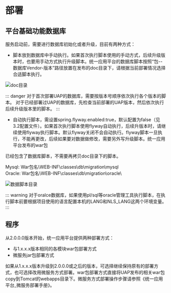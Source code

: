 # 部署

## 平台基础功能数据库

服务启动前，需要进行数据库初始化或者升级，目前有两种方式：
* 脚本放到数据库中手动执行。如果首次执行脚本使用的手动方式，后续升级版本时，也要用手动方式执行升级脚本。统一应用平台的数据库脚本按照“包--数据库Vendor-版本”路径放置在发布的doc目录下，请根据当前部署情况选择合适脚本执行。

<!-- ![doc目录](/doc.png) -->
<img :src="$withBase('/deploy/doc.png')" alt="doc目录">

::: danger
对于首次部署UAP的数据库，需要按版本号顺序依次执行各个版本的脚本。
对于已经部署过UAP的数据库，先检查当前部署的UAP版本，然后依次执行后续升级版本里的脚本。
:::

* 自动执行脚本，需设置spring.flyway.enabled:true，默认配置为false（见3.2配置文件）。如果首次执行脚本使用flyway自动执行，后续升版本时，请继续使用flyway执行脚本。默认flyway关闭不会自动执行。flyway脚本一旦执行，不能再更改，后续如果要对数据做修改，需要另外写升级脚本。统一应用平台发布的war包

已经包含了数据库脚本，不需要再拷贝doc目录下的脚本。

Mysql: War包名\WEB-INF\classes\db\migration\mysql\
Oracle: War包名\WEB-INF\classes\db\migration\oracle\

<!-- ![数据脚本目录](/databaseSql.png) -->
<img :src="$withBase('/deploy/databaseSql.png')" alt="数据脚本目录">

::: warning
对于oralce数据库，如果使用pl/sql等oracle管理工具执行脚本，在执行脚本前要根据项目使用的语言配置本机的LANG和NLS_LANG这两个环境变量。
:::

## 程序

从2.0.0.0版本开始，统一应用平台提供两种部署方式：

* 与1.x.x.x版本相同的各模块war包部署方式
* 微服务jar包部署方式

如果从1.x.x.x版本升级到2.0.0.0或之后的版本，可选择继续保持原有的部署方式，也可选择改用微服务方式部署。war包部署方式直接将UAP发布的相关war包copy到Tomcat的webapps目录下。微服务方式部署操作步骤请参照《统一应用平台_微服务部署手册》。

